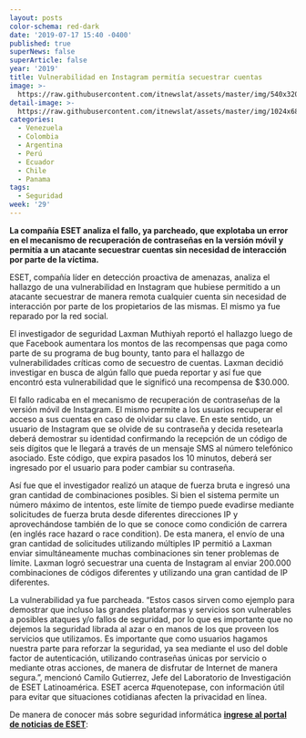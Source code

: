 ```yaml
---
layout: posts
color-schema: red-dark
date: '2019-07-17 15:40 -0400'
published: true
superNews: false
superArticle: false
year: '2019'
title: Vulnerabilidad en Instagram permitía secuestrar cuentas
image: >-
  https://raw.githubusercontent.com/itnewslat/assets/master/img/540x320/Instagram-p.jpg
detail-image: >-
  https://raw.githubusercontent.com/itnewslat/assets/master/img/1024x680/Instagram-g.jpg
categories:
  - Venezuela
  - Colombia
  - Argentina
  - Perú
  - Ecuador
  - Chile
  - Panama
tags:
  - Seguridad
week: '29'
---
```

**La compañía ESET analiza el fallo, ya parcheado, que explotaba un error en el mecanismo de recuperación de contraseñas en la versión móvil y permitía a un atacante secuestrar cuentas sin necesidad de interacción por parte de la víctima.**

ESET, compañía líder en detección proactiva de amenazas, analiza el hallazgo de una vulnerabilidad en Instagram que hubiese permitido a un atacante secuestrar de manera remota cualquier cuenta sin necesidad de interacción por parte de los propietarios de las mismas. El mismo ya fue reparado por la red social.

El investigador de seguridad Laxman Muthiyah reportó el hallazgo luego de que Facebook aumentara los montos de las recompensas que paga como parte de su programa de bug bounty, tanto para el hallazgo de vulnerabilidades críticas como de secuestro de cuentas. Laxman decidió investigar en busca de algún fallo que pueda reportar y así fue que encontró esta vulnerabilidad que le significó una recompensa de $30.000.

El fallo radicaba en el mecanismo de recuperación de contraseñas de la versión móvil de Instagram. El mismo permite a los usuarios recuperar el acceso a sus cuentas en caso de olvidar su clave. En este sentido, un usuario de Instagram que se olvide de su contraseña y decida resetearla deberá demostrar su identidad confirmando la recepción de un código de seis dígitos que le llegará a través de un mensaje SMS al número telefónico asociado. Este código, que expira pasados los 10 minutos, deberá ser ingresado por el usuario para poder cambiar su contraseña.

Así fue que el investigador realizó un ataque de fuerza bruta e ingresó una gran cantidad de combinaciones posibles. Si bien el sistema permite un número máximo de intentos, este límite de tiempo puede evadirse mediante solicitudes de fuerza bruta desde diferentes direcciones IP y aprovechándose también de lo que se conoce como condición de carrera (en inglés race hazard o race condition). De esta manera, el envío de una gran cantidad de solicitudes utilizando múltiples IP permitió a Laxman enviar simultáneamente muchas combinaciones sin tener problemas de límite. Laxman logró secuestrar una cuenta de Instagram al enviar 200.000 combinaciones de códigos diferentes y utilizando una gran cantidad de IP diferentes.

La vulnerabilidad ya fue parcheada. “Estos casos sirven como ejemplo para demostrar que incluso las grandes plataformas y servicios son vulnerables a posibles ataques y/o fallos de seguridad, por lo que es importante que no dejemos la seguridad librada al azar o en manos de los que proveen los servicios que utilizamos. Es importante que como usuarios hagamos nuestra parte para reforzar la seguridad, ya sea mediante el uso del doble factor de autenticación, utilizando contraseñas únicas por servicio o mediante otras acciones, de manera de disfrutar de Internet de manera segura.”, mencionó Camilo Gutierrez, Jefe del Laboratorio de Investigación de ESET Latinoamérica.
ESET acerca #quenotepase, con información útil para evitar que situaciones cotidianas afecten la privacidad en línea. 

De manera de conocer más sobre seguridad informática **[ingrese al portal de noticias de ESET](https://www.welivesecurity.com/la-es/2019/07/15/vulnerabilidad-instagram-permitia-secuestrar-cuentas/)**: 